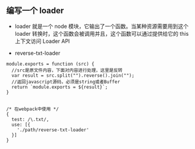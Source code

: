 ## 编写一个 loader

- loader 就是一个 node 模块，它输出了一个函数。当某种资源需要用到这个 loader 转换时，这个函数会被调用并且，这个函数可以通过提供给它的 this 上下文访问 Loader API

- reverse-txt-loader

```
module.exports = function (src) {
  //src是原文件内容，下面对内容进行处理，这里是反转
  var result = src.split("").reverse().join("");
  //返回javascript源码，必须是string或者Buffer
  return `module.exports = ${result}`;
}


/* 在webpack中使用 */
{
  test: /\.txt/,
  use: [{
    './path/reverse-txt-loader'
  }]
}
```
